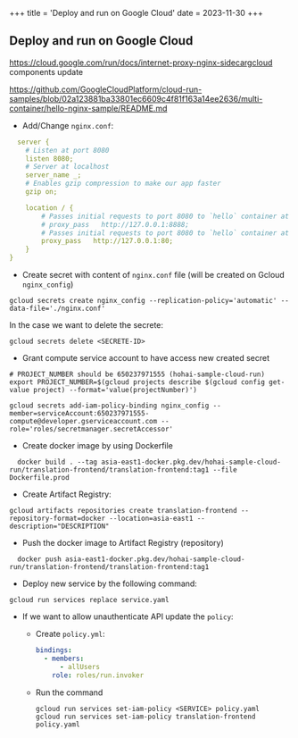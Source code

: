 +++
title = 'Deploy and run on Google Cloud'
date = 2023-11-30
+++

## Deploy and run on Google Cloud

https://cloud.google.com/run/docs/internet-proxy-nginx-sidecargcloud components update

https://github.com/GoogleCloudPlatform/cloud-run-samples/blob/02a123881ba33801ec6609c4f81f163a14ee2636/multi-container/hello-nginx-sample/README.md

- Add/Change `nginx.conf`:

```yml
  server {
    # Listen at port 8080
    listen 8080;
    # Server at localhost
    server_name _;
    # Enables gzip compression to make our app faster
    gzip on;

    location / {
        # Passes initial requests to port 8080 to `hello` container at port 8888
        # proxy_pass   http://127.0.0.1:8888;
        # Passes initial requests to port 8080 to `hello` container at port 80
        proxy_pass   http://127.0.0.1:80;
    }
}
```

- Create secret with content of `nginx.conf` file (will be created on Gcloud `nginx_config`)

```shell
gcloud secrets create nginx_config --replication-policy='automatic' --data-file='./nginx.conf'
```

In the case we want to delete the secrete:

```shell
gcloud secrets delete <SECRETE-ID>
```

- Grant compute service account to have access new created secret

```shell
# PROJECT_NUMBER should be 650237971555 (hohai-sample-cloud-run)
export PROJECT_NUMBER=$(gcloud projects describe $(gcloud config get-value project) --format='value(projectNumber)')

gcloud secrets add-iam-policy-binding nginx_config --member=serviceAccount:650237971555-compute@developer.gserviceaccount.com --role='roles/secretmanager.secretAccessor'
```

- Create docker image by using Dockerfile

```shell
  docker build . --tag asia-east1-docker.pkg.dev/hohai-sample-cloud-run/translation-frontend/translation-frontend:tag1 --file Dockerfile.prod
```

- Create Artifact Registry:

```shell
gcloud artifacts repositories create translation-frontend --repository-format=docker --location=asia-east1 --description="DESCRIPTION"

```

- Push the docker image to Artifact Registry (repository)

```shell
  docker push asia-east1-docker.pkg.dev/hohai-sample-cloud-run/translation-frontend/translation-frontend:tag1
```

- Deploy new service by the following command:

```shell
gcloud run services replace service.yaml
```

- If we want to allow unauthenticate API update the `policy`:

  - Create `policy.yml`:

    ```yml
    bindings:
      - members:
          - allUsers
        role: roles/run.invoker
    ```

  - Run the command

    ```shell
    gcloud run services set-iam-policy <SERVICE> policy.yaml
    gcloud run services set-iam-policy translation-frontend policy.yaml
    ```
